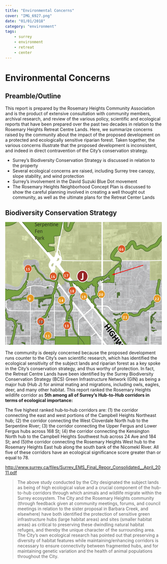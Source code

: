 ```yaml
---
title: "Environmental Concerns"
cover: "IMG_6927.png"
date: "01/01/2018"
category: "environment"
tags:
    - surrey
    - environment
    - retreat
    - center
---
```

# Environmental Concerns

## Preamble/Outline

This report is prepared by the Rosemary Heights Community Association and is the product of extensive consultation with community members, archival research, and review of the various policy, scientific and ecological reports that have been prepared over the past two decades in relation to the Rosemary Heights Retreat Centre Lands. Here, we summarize concerns raised by the community about the impact of the proposed development on a protected and ecologically sensitive riparian forest. Taken together, the various concerns illustrate that the proposed development is inconsistent, and indeed in direct contravention of the City’s conservation strategy.
* Surrey’s Biodiversity Conservation Strategy is discussed in relation to the property
* Several ecological concerns are raised, including Surrey tree canopy, slope stability, and wind protection
* Surrey’s involvement in the David Suzuki Blue Dot movement
* The Rosemary Heights Neighborhood Concept Plan is discussed to show the careful planning involved in creating a well thought out community, as well as the ultimate plans for the Retreat Center Lands

## Biodiversity Conservation Strategy

![alt text](bcs.png "Biodiversity Conservation Strategy")

The community is deeply concerned because the proposed development runs counter to the City’s own scientific research, which has identified the ecological sensitivity of the subject lands and riparian forest as a key spoke in the City’s conservation strategy, and thus worthy of protection. In fact, the Retreat Centre Lands have been identified by the Surrey Biodiversity Conservation Strategy (BCS) Green Infrastructure Network (GIN) as being a major hub (Hub J) for animal mating and migrations, including owls, eagles, deer, and many other habitat. This report ranked the Rosemary Heights wildlife corridor as **5th among all of Surrey’s Hub-to-Hub corridors in terms of ecological importance:**

The five highest ranked hub‐to‐hub corridors are: (1) the corridor connecting the east and west portions of the Campbell Heights Northeast hub; (2) the corridor connecting the West Cloverdale North hub to the Serpentine River; (3) the corridor connecting the Upper Fergus and Lower Fergus hubs across 168 St; (4) the corridor connecting the Kensington North hub to the Campbell Heights Southwest hub across 24 Ave and 184 St; and (5)the corridor connecting the Rosemary Heights West hub to the Rosemary Heights East hub along the south bank of the Nicomekl River. All five of these corridors have an ecological significance score greater than or equal to 78.

http://www.surrey.ca/files/Surrey_EMS_Final_Repor_Consolidated__April_2011.pdf


>The above study conducted by the City designated the subject lands as being of high ecological value and a crucial component of the hub-to-hub corridors through which animals and wildlife migrate within the Surrey ecosystem.
The City and the Rosemary Heights community (through feedback given at community meetings, forums, and council meetings in relation to the sister proposal in Barbara Creek, and elsewhere) have both identified the protection of sensitive green infrastructure hubs (large habitat areas) and sites (smaller habitat areas) as critical to preserving these dwindling natural habitat refuges, and thereby the unique character of the surrounding area.
The City’s own ecological research has pointed out that preserving a diversity of habitat features while maintaining/enhancing corridors is necessary to ensure connectivity between fragmented hubs, and for maintaining genetic variation and the health of animal populations throughout the City.